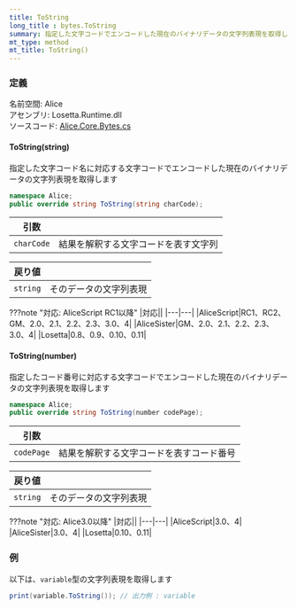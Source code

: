 ```yaml
---
title: ToString
long_title : bytes.ToString
summary: 指定した文字コードでエンコードした現在のバイナリデータの文字列表現を取得します
mt_type: method
mt_title: ToString()
---
```


### 定義
名前空間: Alice<br/>
アセンブリ: Losetta.Runtime.dll<br/>
ソースコード: [Alice.Core.Bytes.cs](https://github.com/WSOFT-Project/Losetta/blob/master/Losetta.Runtime/Core/Extension/Alice.Core.Bytes.cs)

#### ToString(string)

指定した文字コード名に対応する文字コードでエンコードした現在のバイナリデータの文字列表現を取得します

```cs title="AliceScript"
namespace Alice;
public override string ToString(string charCode);
```

|引数| |
|-|-|
|`charCode`|結果を解釈する文字コードを表す文字列|

|戻り値| |
|-|-|
|`string`| そのデータの文字列表現|

???note "対応: AliceScript RC1以降"
    |対応||
    |---|---|
    |AliceScript|RC1、RC2、GM、2.0、2.1、2.2、2.3、3.0、4|
    |AliceSister|GM、2.0、2.1、2.2、2.3、3.0、4|
    |Losetta|0.8、0.9、0.10、0.11|

#### ToString(number)

指定したコード番号に対応する文字コードでエンコードした現在のバイナリデータの文字列表現を取得します

```cs title="AliceScript"
namespace Alice;
public override string ToString(number codePage);
```

|引数| |
|-|-|
|`codePage`|結果を解釈する文字コードを表すコード番号|

|戻り値| |
|-|-|
|`string`| そのデータの文字列表現|

???note "対応: Alice3.0以降"
    |対応||
    |---|---|
    |AliceScript|3.0、4|
    |AliceSister|3.0、4|
    |Losetta|0.10、0.11|


### 例
以下は、`variable`型の文字列表現を取得します

```cs title="AliceScript"
print(variable.ToString()); // 出力例 : variable
```
